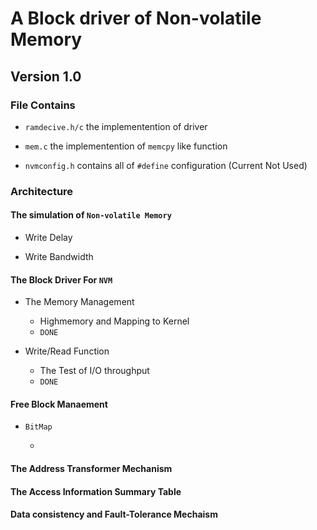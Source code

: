 # A Block driver of Non-volatile Memory

## Version 1.0

### File Contains

- `ramdecive.h/c` the implementention of driver

- `mem.c` the implementention of  `memcpy` like function

- `nvmconfig.h` contains all of `#define` configuration (Current Not Used)

### Architecture

#### The simulation of `Non-volatile Memory`

- Write Delay

- Write Bandwidth

#### The Block Driver For `NVM`

- The Memory Management
  - Highmemory and Mapping to Kernel
  - `DONE`

- Write/Read Function
  - The Test of I/O throughput
  - `DONE`

#### Free Block Manaement

- `BitMap`

  - 

#### The Address Transformer Mechanism

#### The Access Information Summary Table

#### Data consistency and Fault-Tolerance Mechaism
